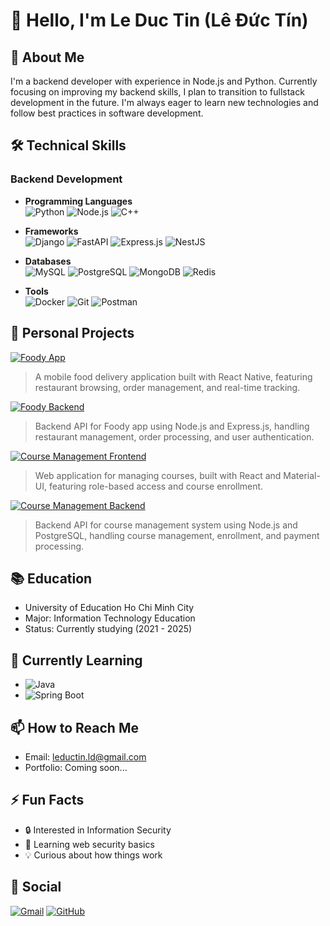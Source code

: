 # 👋 Hello, I'm Le Duc Tin (Lê Đức Tín)

## 🚀 About Me
I'm a backend developer with experience in Node.js and Python. Currently focusing on improving my backend skills, I plan to transition to fullstack development in the future. I'm always eager to learn new technologies and follow best practices in software development.

## 🛠️ Technical Skills

### Backend Development
- **Programming Languages**  
  ![Python](https://img.shields.io/badge/Python-3776AB?style=for-the-badge&logo=python&logoColor=white)
  ![Node.js](https://img.shields.io/badge/Node.js-339933?style=for-the-badge&logo=node.js&logoColor=white)
  ![C++](https://img.shields.io/badge/C++-00599C?style=for-the-badge&logo=c%2B%2B&logoColor=white)

- **Frameworks**  
  ![Django](https://img.shields.io/badge/Django-092E20?style=for-the-badge&logo=django&logoColor=white)
  ![FastAPI](https://img.shields.io/badge/FastAPI-009688?style=for-the-badge&logo=fastapi&logoColor=white)
  ![Express.js](https://img.shields.io/badge/Express.js-000000?style=for-the-badge&logo=express&logoColor=white)
  ![NestJS](https://img.shields.io/badge/NestJS-E0234E?style=for-the-badge&logo=nestjs&logoColor=white)

- **Databases**  
  ![MySQL](https://img.shields.io/badge/MySQL-4479A1?style=for-the-badge&logo=mysql&logoColor=white)
  ![PostgreSQL](https://img.shields.io/badge/PostgreSQL-4169E1?style=for-the-badge&logo=postgresql&logoColor=white)
  ![MongoDB](https://img.shields.io/badge/MongoDB-47A248?style=for-the-badge&logo=mongodb&logoColor=white)
  ![Redis](https://img.shields.io/badge/Redis-DC382D?style=for-the-badge&logo=redis&logoColor=white)

- **Tools**  
  ![Docker](https://img.shields.io/badge/Docker-2496ED?style=for-the-badge&logo=docker&logoColor=white)
  ![Git](https://img.shields.io/badge/Git-F05032?style=for-the-badge&logo=git&logoColor=white)
  ![Postman](https://img.shields.io/badge/Postman-FF6C37?style=for-the-badge&logo=postman&logoColor=white)

## 💼 Personal Projects

[![Foody App](https://github-readme-stats.vercel.app/api/pin/?username=leductinjl&repo=foody_app)](https://github.com/leductinjl/foody_app)
> A mobile food delivery application built with React Native, featuring restaurant browsing, order management, and real-time tracking.

[![Foody Backend](https://github-readme-stats.vercel.app/api/pin/?username=leductinjl&repo=foody_backend)](https://github.com/leductinjl/foody_backend)
> Backend API for Foody app using Node.js and Express.js, handling restaurant management, order processing, and user authentication.

[![Course Management Frontend](https://github-readme-stats.vercel.app/api/pin/?username=leductinjl&repo=course_management_frontend)](https://github.com/leductinjl/course_management_frontend)
> Web application for managing courses, built with React and Material-UI, featuring role-based access and course enrollment.

[![Course Management Backend](https://github-readme-stats.vercel.app/api/pin/?username=leductinjl&repo=course_management_backend)](https://github.com/leductinjl/course_management_backend)
> Backend API for course management system using Node.js and PostgreSQL, handling course management, enrollment, and payment processing.

## 📚 Education
- University of Education Ho Chi Minh City
- Major: Information Technology Education
- Status: Currently studying (2021 - 2025)

## 🌱 Currently Learning
- ![Java](https://img.shields.io/badge/Java-ED8B00?style=for-the-badge&logo=java&logoColor=white)
- ![Spring Boot](https://img.shields.io/badge/Spring_Boot-6DB33F?style=for-the-badge&logo=spring-boot&logoColor=white)

## 📫 How to Reach Me
- Email: [leductin.ld@gmail.com](mailto:leductin.ld@gmail.com)
- Portfolio: Coming soon...

## ⚡ Fun Facts
- 🔒 Interested in Information Security
- 🎯 Learning web security basics
- 💡 Curious about how things work

## 🌟 Social
[![Gmail](https://img.shields.io/badge/Gmail-D14836?style=for-the-badge&logo=gmail&logoColor=white)](mailto:leductin.ld@gmail.com)
[![GitHub](https://img.shields.io/badge/GitHub-100000?style=for-the-badge&logo=github&logoColor=white)](https://github.com/leductinjl) 